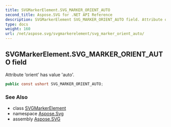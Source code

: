 ```yaml
---
title: SVGMarkerElement.SVG_MARKER_ORIENT_AUTO
second_title: Aspose.SVG for .NET API Reference
description: SVGMarkerElement SVG_MARKER_ORIENT_AUTO field. Attribute orient has value auto
type: docs
weight: 160
url: /net/aspose.svg/svgmarkerelement/svg_marker_orient_auto/
---
```

## SVGMarkerElement.SVG_MARKER_ORIENT_AUTO field

Attribute ‘orient’ has value 'auto'.

```csharp
public const ushort SVG_MARKER_ORIENT_AUTO;
```

### See Also

* class [SVGMarkerElement](../)
* namespace [Aspose.Svg](../../../aspose.svg/)
* assembly [Aspose.SVG](../../../)
